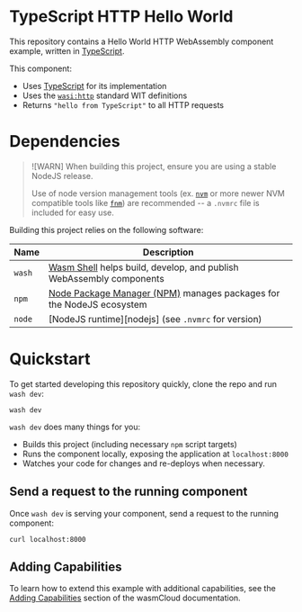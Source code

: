 # TypeScript HTTP Hello World

This repository contains a Hello World HTTP WebAssembly component example, written in [TypeScript][ts].

This component:

- Uses [TypeScript][ts] for its implementation
- Uses the [`wasi:http`][wasi-http] standard WIT definitions
- Returns `"hello from TypeScript"` to all HTTP requests

[ts]: https://www.typescriptlang.org/
[wasi-http]: https://github.com/WebAssembly/wasi-http

# Dependencies

> ![WARN]
> When building this project, ensure you are using a stable NodeJS release.
>
> Use of node version management tools (ex. [`nvm`](https://github.com/nvm-sh/nvm) or more newer NVM
> compatible tools like [`fnm`](https://github.com/Schniz/fnm)) are recommended -- a `.nvmrc` file is
> included for easy use.

Building this project relies on the following software:

| Name   | Description                                                                 |
| ------ | --------------------------------------------------------------------------- |
| `wash` | [Wasm Shell][wash] helps build, develop, and publish WebAssembly components |
| `npm`  | [Node Package Manager (NPM)][npm] manages packages for the NodeJS ecosystem |
| `node` | [NodeJS runtime][nodejs] (see `.nvmrc` for version)                         |

[wash]: https://github.com/wasmCloud/wash
[node]: https://nodejs.org
[npm]: https://github.com/npm/cli

# Quickstart

To get started developing this repository quickly, clone the repo and run `wash dev`:

```console
wash dev
```

`wash dev` does many things for you:

- Builds this project (including necessary `npm` script targets)
- Runs the component locally, exposing the application at `localhost:8000`
- Watches your code for changes and re-deploys when necessary.

## Send a request to the running component

Once `wash dev` is serving your component, send a request to the running component:

```console
curl localhost:8000
```

## Adding Capabilities

To learn how to extend this example with additional capabilities, see the [Adding Capabilities](https://wasmcloud.com/docs/tour/adding-capabilities?lang=typescript) section of the wasmCloud documentation.
